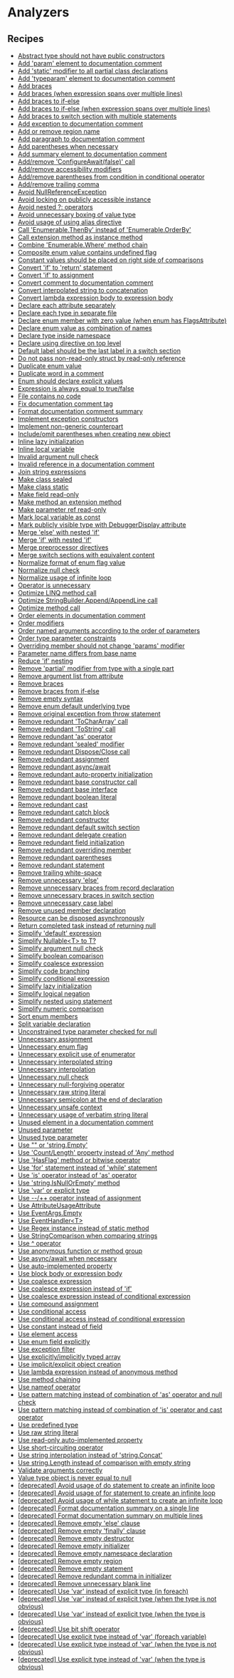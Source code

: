 # Analyzers

## Recipes

* [Abstract type should not have public constructors](./constructordeclarationrcs1160.md)
* [Add 'param' element to documentation comment](./singlelinedocumentationcommenttriviarcs1141.md)
* [Add 'static' modifier to all partial class declarations](./classdeclarationrcs1108.md)
* [Add 'typeparam' element to documentation comment](./singlelinedocumentationcommenttriviarcs1142.md)
* [Add braces](./addbracesrcs1007.md)
* [Add braces (when expression spans over multiple lines)](./addbracesrcs1001.md)
* [Add braces to if-else](./addbracesrcs1126.md)
* [Add braces to if-else (when expression spans over multiple lines)](./addbracestoifelsercs1003.md)
* [Add braces to switch section with multiple statements](./switchsectionrcs1111.md)
* [Add exception to documentation comment](./addexceptiontodocumentationcommentrcs1140.md)
* [Add or remove region name](./endregiondirectivetriviarcs1189.md)
* [Add paragraph to documentation comment](./addparagraphtodocumentationcommentrcs1226.md)
* [Add parentheses when necessary](./addparentheseswhennecessaryrcs1123.md)
* [Add summary element to documentation comment](./documentationcommentrcs1139.md)
* [Add/remove 'ConfigureAwait(false)' call](./awaitexpressionrcs1090.md)
* [Add/remove accessibility modifiers](./memberdeclarationrcs1018.md)
* [Add/remove parentheses from condition in conditional operator](./expressionrcs1051.md)
* [Add/remove trailing comma](./addorremovetrailingcommarcs1260.md)
* [Avoid NullReferenceException](./avoidnullreferenceexceptionrcs1202.md)
* [Avoid locking on publicly accessible instance](./lockstatementrcs1059.md)
* [Avoid nested ?: operators](./conditionalexpressionrcs1238.md)
* [Avoid unnecessary boxing of value type](./avoidboxingofvaluetypercs1198.md)
* [Avoid usage of using alias directive](./usingdirectivercs1056.md)
* [Call 'Enumerable.ThenBy' instead of 'Enumerable.OrderBy'](./invocationexpressionrcs1200.md)
* [Call extension method as instance method](./invocationexpressionrcs1196.md)
* [Combine 'Enumerable.Where' method chain](./invocationexpressionrcs1112.md)
* [Composite enum value contains undefined flag](./compositeenumvaluecontainsundefinedflagrcs1157.md)
* [Constant values should be placed on right side of comparisons](./binaryexpressionrcs1098.md)
* [Convert 'if' to 'return' statement](./ifstatementrcs1073.md)
* [Convert 'if' to assignment](./ifstatementrcs1103.md)
* [Convert comment to documentation comment](./memberdeclarationrcs1181.md)
* [Convert interpolated string to concatenation](./interpolatedstringrcs1217.md)
* [Convert lambda expression body to expression body](./convertlambdaexpressionbodytoexpressionbodyrcs1021.md)
* [Declare each attribute separately](./declareeachattributeseparatelyrcs1052.md)
* [Declare each type in separate file](./extractmembertonewdocumentrcs1060.md)
* [Declare enum member with zero value (when enum has FlagsAttribute)](./declareenummemberwithzerovaluercs1135.md)
* [Declare enum value as combination of names](./enummemberdeclarationrcs1191.md)
* [Declare type inside namespace](./declaretypeinsidenamespacercs1110.md)
* [Declare using directive on top level](./namespacedeclarationrcs1094.md)
* [Default label should be the last label in a switch section](./switchsectionrcs1099.md)
* [Do not pass non-read-only struct by read-only reference](./parameterrcs1242.md)
* [Duplicate enum value](./enummemberdeclarationrcs1234.md)
* [Duplicate word in a comment](./duplicatewordincommentrcs1243.md)
* [Enum should declare explicit values](./enumdeclarationrcs1161.md)
* [Expression is always equal to true/false](./expressionrcs1215.md)
* [File contains no code](./documentrcs1093.md)
* [Fix documentation comment tag](./xmlnodercs1247.md)
* [Format documentation comment summary](./singlelinedocumentationcommenttriviarcs1253.md)
* [Implement exception constructors](./classdeclarationrcs1194.md)
* [Implement non-generic counterpart](./implementnongenericcounterpartrcs1241.md)
* [Include/omit parentheses when creating new object](./addorremoveparentheseswhencreatingnewobjectrcs1050.md)
* [Inline lazy initialization](./statementrcs1180.md)
* [Inline local variable](./localdeclarationstatementrcs1124.md)
* [Invalid argument null check](./invalidargumentnullcheckrcs1256.md)
* [Invalid reference in a documentation comment](./removeelementindocumentationcommentrcs1263.md)
* [Join string expressions](./binaryexpressionrcs1190.md)
* [Make class sealed](./classdeclarationrcs1225.md)
* [Make class static](./classdeclarationrcs1102.md)
* [Make field read-only](./memberdeclarationrcs1169.md)
* [Make method an extension method](./memberdeclarationrcs1224.md)
* [Make parameter ref read-only](./parameterrcs1231.md)
* [Mark local variable as const](./marklocalvariableasconstrcs1118.md)
* [Mark publicly visible type with DebuggerDisplay attribute](./marktypewithdebuggerdisplayattributercs1223.md)
* [Merge 'else' with nested 'if'](./elseclausercs1006.md)
* [Merge 'if' with nested 'if'](./ifstatementrcs1061.md)
* [Merge preprocessor directives](./directivetriviarcs1222.md)
* [Merge switch sections with equivalent content](./switchsectionrcs1136.md)
* [Normalize format of enum flag value](./enummemberdeclarationrcs1254.md)
* [Normalize null check](./normalizenullcheckproviderrcs1248.md)
* [Normalize usage of infinite loop](./normalizeusageofinfinitelooprcs1252.md)
* [Operator is unnecessary](./binaryexpressionrcs1240.md)
* [Optimize LINQ method call](./optimizelinqmethodcallrcs1077.md)
* [Optimize StringBuilder.Append/AppendLine call](./optimizestringbuilderappendcallrcs1197.md)
* [Optimize method call](./optimizemethodcallrcs1235.md)
* [Order elements in documentation comment](./orderelementsindocumentationcommentrcs1232.md)
* [Order modifiers](./memberdeclarationrcs1019.md)
* [Order named arguments according to the order of parameters](./baseargumentlistrcs1205.md)
* [Order type parameter constraints](./ordertypeparameterconstraintsrcs1209.md)
* [Overriding member should not change 'params' modifier](./parameterrcs1193.md)
* [Parameter name differs from base name](./parameternamediffersfrombasercs1168.md)
* [Reduce 'if' nesting](./ifstatementrcs1208.md)
* [Remove 'partial' modifier from type with a single part](./removepartialmodifierfromtypewithsinglepartrcs1043.md)
* [Remove argument list from attribute](./attributeargumentlistrcs1039.md)
* [Remove braces](./removebracesrcs1002.md)
* [Remove braces from if-else](./removebracesfromifelsercs1004.md)
* [Remove empty syntax](./removeemptysyntaxrcs1259.md)
* [Remove enum default underlying type](./removeenumdefaultbasetypercs1042.md)
* [Remove original exception from throw statement](./removeoriginalexceptionrcs1044.md)
* [Remove redundant 'ToCharArray' call](./invocationexpressionrcs1107.md)
* [Remove redundant 'ToString' call](./invocationexpressionrcs1097.md)
* [Remove redundant 'as' operator](./binaryexpressionrcs1145.md)
* [Remove redundant 'sealed' modifier](./memberdeclarationrcs1034.md)
* [Remove redundant Dispose/Close call](./statementrcs1133.md)
* [Remove redundant assignment](./removeredundantassignmentrcs1212.md)
* [Remove redundant async/await](./removeredundantasyncawaitrcs1174.md)
* [Remove redundant auto-property initialization](./propertydeclarationrcs1188.md)
* [Remove redundant base constructor call](./constructordeclarationrcs1071.md)
* [Remove redundant base interface](./basetypercs1182.md)
* [Remove redundant boolean literal](./removeredundantbooleanliteralrcs1033.md)
* [Remove redundant cast](./removeredundantcastrcs1151.md)
* [Remove redundant catch block](./removeredundantcatchblockrcs1265.md)
* [Remove redundant constructor](./constructordeclarationrcs1074.md)
* [Remove redundant default switch section](./switchsectionrcs1070.md)
* [Remove redundant delegate creation](./assignmentexpressionrcs1114.md)
* [Remove redundant field initialization](./variabledeclaratorrcs1129.md)
* [Remove redundant overriding member](./memberdeclarationrcs1132.md)
* [Remove redundant parentheses](./parenthesizedexpressionrcs1032.md)
* [Remove redundant statement](./statementrcs1134.md)
* [Remove trailing white-space](./whitespacetriviarcs1037.md)
* [Remove unnecessary 'else'](./removeunnecessaryelsercs1211.md)
* [Remove unnecessary braces from record declaration](./removeunnecessarybracesrcs1251.md)
* [Remove unnecessary braces in switch section](./blockrcs1031.md)
* [Remove unnecessary case label](./caseswitchlabelrcs1069.md)
* [Remove unused member declaration](./unusedmemberrcs1213.md)
* [Resource can be disposed asynchronously](./disposeresourceasynchronouslyrcs1261.md)
* [Return completed task instead of returning null](./returncompletedtaskinsteadofnullrcs1210.md)
* [Simplify 'default' expression](./defaultexpressionrcs1244.md)
* [Simplify Nullable&lt;T&gt; to T?](./simplifynullableoftrcs1020.md)
* [Simplify argument null check](./ifstatementrcs1255.md)
* [Simplify boolean comparison](./simplifybooleancomparisonrcs1049.md)
* [Simplify coalesce expression](./binaryexpressionrcs1143.md)
* [Simplify code branching](./simplifycodebranchingrcs1218.md)
* [Simplify conditional expression](./conditionalexpressionrcs1104.md)
* [Simplify lazy initialization](./blockrcs1171.md)
* [Simplify logical negation](./simplifylogicalnegationrcs1068.md)
* [Simplify nested using statement](./simplifynestedusingstatementrcs1005.md)
* [Simplify numeric comparison](./binaryexpressionrcs1268.md)
* [Sort enum members](./enumdeclarationrcs1154.md)
* [Split variable declaration](./variabledeclarationrcs1081.md)
* [Unconstrained type parameter checked for null](./binaryexpressionrcs1165.md)
* [Unnecessary assignment](./unnecessaryassignmentrcs1179.md)
* [Unnecessary enum flag](./unnecessaryenumflagrcs1258.md)
* [Unnecessary explicit use of enumerator](./unnecessaryexplicituseofenumeratorrcs1230.md)
* [Unnecessary interpolated string](./interpolatedstringrcs1214.md)
* [Unnecessary interpolation](./interpolationrcs1105.md)
* [Unnecessary null check](./binaryexpressionrcs1199.md)
* [Unnecessary null-forgiving operator](./tokenrcs1249.md)
* [Unnecessary raw string literal](./rawstringliteralrcs1262.md)
* [Unnecessary semicolon at the end of declaration](./memberdeclarationrcs1055.md)
* [Unnecessary unsafe context](./unnecessaryunsafecontextrcs1216.md)
* [Unnecessary usage of verbatim string literal](./unnecessaryusageofverbatimstringliteralrcs1192.md)
* [Unused element in a documentation comment](./removeelementindocumentationcommentrcs1228.md)
* [Unused parameter](./unusedparameterrcs1163.md)
* [Unused type parameter](./typeparameterrcs1164.md)
* [Use &quot;&quot; or 'string.Empty'](./useemptystringliteralorstringemptyrcs1078.md)
* [Use 'Count/Length' property instead of 'Any' method](./invocationexpressionrcs1080.md)
* [Use 'HasFlag' method or bitwise operator](./usehasflagmethodorbitwiseoperatorrcs1096.md)
* [Use 'for' statement instead of 'while' statement](./whilestatementrcs1239.md)
* [Use 'is' operator instead of 'as' operator](./useisoperatorinsteadofasoperatorrcs1172.md)
* [Use 'string.IsNullOrEmpty' method](./binaryexpressionrcs1113.md)
* [Use 'var' or explicit type](./usevarorexplicittypercs1264.md)
* [Use --/++ operator instead of assignment](./assignmentexpressionrcs1089.md)
* [Use AttributeUsageAttribute](./classdeclarationrcs1203.md)
* [Use EventArgs.Empty](./objectcreationexpressionrcs1204.md)
* [Use EventHandler&lt;T&gt;](./typercs1159.md)
* [Use Regex instance instead of static method](./useregexinstanceinsteadofstaticmethodrcs1186.md)
* [Use StringComparison when comparing strings](./usestringcomparisonrcs1155.md)
* [Use ^ operator](./binaryexpressionrcs1195.md)
* [Use anonymous function or method group](./useanonymousfunctionormethodgrouprcs1207.md)
* [Use async/await when necessary](./useasyncawaitrcs1229.md)
* [Use auto-implemented property](./useautopropertyrcs1085.md)
* [Use block body or expression body](./useblockbodyorexpressionbodyrcs1016.md)
* [Use coalesce expression](./usecoalesceexpressionrcs1128.md)
* [Use coalesce expression instead of 'if'](./ifstatementrcs1173.md)
* [Use coalesce expression instead of conditional expression](./conditionalexpressionrcs1084.md)
* [Use compound assignment](./usecompoundassignmentrcs1058.md)
* [Use conditional access](./useconditionalaccessrcs1146.md)
* [Use conditional access instead of conditional expression](./conditionalexpressionrcs1206.md)
* [Use constant instead of field](./memberdeclarationrcs1187.md)
* [Use element access](./optimizelinqmethodcallrcs1246.md)
* [Use enum field explicitly](./castexpressionrcs1257.md)
* [Use exception filter](./ifstatementrcs1236.md)
* [Use explicitly/implicitly typed array](./useexplicitlyorimplicitlytypedarrayrcs1014.md)
* [Use implicit/explicit object creation](./useimplicitorexplicitobjectcreationrcs1250.md)
* [Use lambda expression instead of anonymous method](./anonymousmethodrcs1048.md)
* [Use method chaining](./statementrcs1201.md)
* [Use nameof operator](./usenameofoperatorrcs1015.md)
* [Use pattern matching instead of combination of 'as' operator and null check](./usepatternmatchinginsteadofasandnullcheckrcs1221.md)
* [Use pattern matching instead of combination of 'is' operator and cast operator](./usepatternmatchinginsteadofisandcastrcs1220.md)
* [Use predefined type](./usepredefinedtypercs1013.md)
* [Use raw string literal](./rawstringliteralrcs1266.md)
* [Use read-only auto-implemented property](./memberdeclarationrcs1170.md)
* [Use short-circuiting operator](./binaryexpressionrcs1233.md)
* [Use string interpolation instead of 'string.Concat'](./invocationexpressionrcs1267.md)
* [Use string.Length instead of comparison with empty string](./binaryexpressionrcs1156.md)
* [Validate arguments correctly](./validateargumentscorrectlyrcs1227.md)
* [Value type object is never equal to null](./binaryexpressionrcs1166.md)
* [[deprecated] Avoid usage of do statement to create an infinite loop](./dostatementrcs1063.md)
* [[deprecated] Avoid usage of for statement to create an infinite loop](./forstatementrcs1064.md)
* [[deprecated] Avoid usage of while statement to create an infinite loop](./whilestatementrcs1065.md)
* [[deprecated] Format documentation summary on a single line](./singlelinedocumentationcommenttriviarcs1100.md)
* [[deprecated] Format documentation summary on multiple lines](./singlelinedocumentationcommenttriviarcs1101.md)
* [[deprecated] Remove empty 'else' clause](./elseclausercs1040.md)
* [[deprecated] Remove empty 'finally' clause](./finallyclausercs1066.md)
* [[deprecated] Remove empty destructor](./destructordeclarationrcs1106.md)
* [[deprecated] Remove empty initializer](./removeemptyinitializerrcs1041.md)
* [[deprecated] Remove empty namespace declaration](./namespacedeclarationrcs1072.md)
* [[deprecated] Remove empty region](./regiondirectivetriviarcs1091.md)
* [[deprecated] Remove empty statement](./emptystatementrcs1038.md)
* [[deprecated] Remove redundant comma in initializer](./initializerrcs1035.md)
* [[deprecated] Remove unnecessary blank line](./whitespacetriviarcs1036.md)
* [[deprecated] Use 'var' instead of explicit type (in foreach)](./usevarinsteadofexplicittypercs1177.md)
* [[deprecated] Use 'var' instead of explicit type (when the type is not obvious)](./usevarinsteadofexplicittypercs1176.md)
* [[deprecated] Use 'var' instead of explicit type (when the type is obvious)](./usevarinsteadofexplicittypercs1010.md)
* [[deprecated] Use bit shift operator](./enumdeclarationrcs1237.md)
* [[deprecated] Use explicit type instead of 'var' (foreach variable)](./useexplicittypeinsteadofvarinforeachrcs1009.md)
* [[deprecated] Use explicit type instead of 'var' (when the type is not obvious)](./useexplicittypeinsteadofvarrcs1008.md)
* [[deprecated] Use explicit type instead of 'var' (when the type is obvious)](./useexplicittypeinsteadofvarrcs1012.md)


